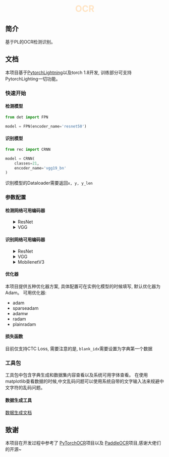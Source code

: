 <h1><p align="center" style="color: bisque">OCR</p></h1>

## 简介

基于PL的OCR检测识别。

## 文档

本项目基于[PytorchLightning](https://www.pytorchlightning.ai/)以及torch 1.8开发, 训练部分可支持PytorchLighting一切功能。

### 快速开始

#### 检测模型

```python
from det import FPN

model = FPN(encoder_name='resnet50')
```

#### 识别模型
```python
from rec import CRNN

model = CRNN(
    classes=21,
    encoder_name='vgg19_bn'
)
```

识别模型的Dataloader需要返回`x, y, y_len`

### 参数配置

#### 检测网络可用编码器

<details>
<summary style="margin-left: 25px;">ResNet</summary>
<div style="margin-left: 25px;">

|Encoder                         |
|--------------------------------|
|resnet18                        |
|resnet34                        |
|resnet50                        |
|resnet101                       |
|resnet152                       |
|resnext50_32x4d                 |
|resnext101_32x4d                |
|resnext101_32x8d                |
|resnext101_32x16d               |
|resnext101_32x32d               |
|resnext101_32x48d               |

</div>
</details>


<details>
<summary style="margin-left: 25px;">VGG</summary>
<div style="margin-left: 25px;">

|Encoder                     |
|----------------------------|
|vgg11                       |
|vgg11_bn                    |
|vgg13                       |
|vgg13_bn                    |
|vgg16                       |
|vgg16_bn                    |
|vgg19                       |
|vgg19_bn                    |

</div>
</details>

#### 识别网络可用编码器

<details>
<summary style="margin-left: 25px;">ResNet</summary>
<div style="margin-left: 25px;">

|Encoder                           |
|----------------------------------|
|resnet18vd                        |
|resnet34vd                        |
|resnet50vd                        |
|resnet101vd                       |
|resnet152vd                       |
|resnet200vd                       |

</div>
</details>

<details>
<summary style="margin-left: 25px;">VGG</summary>
<div style="margin-left: 25px;">

|Encoder                     |
|----------------------------|
|vgg11                       |
|vgg11_bn                    |
|vgg13                       |
|vgg13_bn                    |
|vgg16                       |
|vgg16_bn                    |
|vgg19                       |
|vgg19_bn                    |

</div>
</details>

<details>
<summary style="margin-left: 25px;">MobilenetV3</summary>
<div style="margin-left: 25px;">

|Encoder                     |
|----------------------------|
|mobilenetV3_small           |
|mobilenetV3_large           |

</div>
</details>

#### 优化器

本项目提供五种优化器方案, 具体配置可在实例化模型的时候填写, 默认优化器为Adam。 可用优化器:

- adam
- sparseadam
- adamw
- radam
- plainradam

#### 损失函数

目前仅支持CTC Loss, 需要注意的是, `blank_idx`需要设置为字典第一个数据

### 工具包

工具包中包含字典生成和数据集内容查看以及系统可用字体查看。 在使用matplotlib查看数据的时候,中文乱码问题可以使用系统自带的文字输入法来规避中文字符的乱码问题。

#### 数据生成工具

[数据生成文档](https://github.com/TYYKJ/limapOCR/blob/master/tools/generateBoat/README.md)

## 致谢

本项目在开发过程中参考了 [PyTorchOCR](https://github.com/WenmuZhou/PytorchOCR/)项目以及 [PaddleOCR](https://github.com/PaddlePaddle/PaddleOCR)项目,感谢大佬们的开源~



